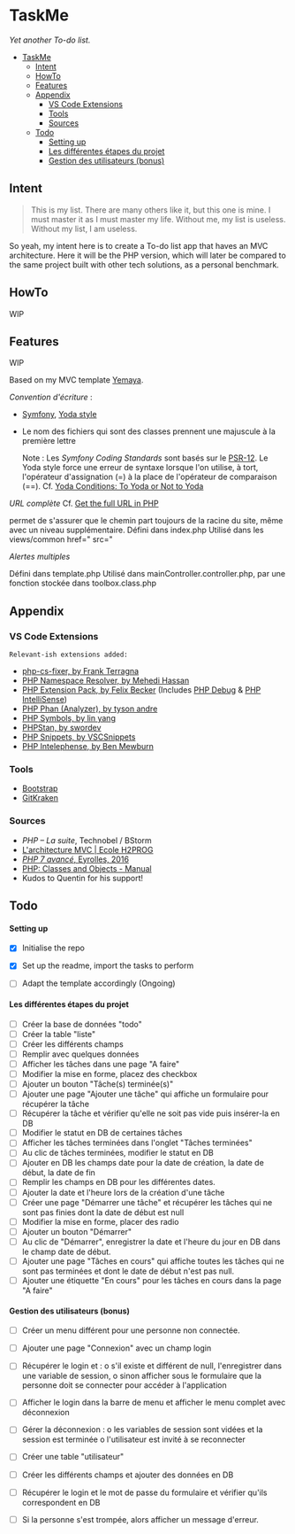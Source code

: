 # TaskMe
*Yet another To-do list.*


- [TaskMe](#taskme)
  - [Intent](#intent)
  - [HowTo](#howto)
  - [Features](#features)
  - [Appendix](#appendix)
    - [VS Code Extensions](#vs-code-extensions)
    - [Tools](#tools)
    - [Sources](#sources)
  - [Todo](#todo)
      - [Setting up](#setting-up)
      - [Les différentes étapes du projet](#les-différentes-étapes-du-projet)
      - [Gestion des utilisateurs (bonus)](#gestion-des-utilisateurs-bonus)
## Intent

> This is my list. There are many others like it, but this one is mine. I must master it as I must master my life. Without me, my list is useless. Without my list, I am useless.

So yeah, my intent here is to create a To-do list app that haves an MVC architecture. Here it will be the PHP version, which will later be compared to the same project built with other tech solutions, as a personal benchmark.

## HowTo
 WIP
## Features
 WIP

Based on my MVC template [Yemaya](https://github.com/claudejdev/yemaya).

*<Frenglish>*

_Convention d'écriture_ :
- [Symfony](https://symfony.com/doc/current/contributing/code/standards.html), [Yoda style](https://cs.symfony.com/doc/rules/control_structure/yoda_style.html)
- Le nom des fichiers qui sont des classes prennent une majuscule à la première lettre


    Note : Les *Symfony Coding Standards* sont basés sur le [PSR-12](https://www.php-fig.org/psr/psr-12/). Le Yoda style force une erreur de syntaxe lorsque l'on utilise, à tort, l'opérateur d'assignation (=) à la place de l'opérateur de comparaison (==).
    Cf. [Yoda Conditions: To Yoda or Not to Yoda](https://knowthecode.io/yoda-conditions-yoda-not-yoda "Yoda Conditions: To Yoda or Not to Yoda by Tonya Mork")


_URL complète_
Cf. [Get the full URL in PHP](https://www.geeksforgeeks.org/get-the-full-url-in-php/ "Get the full URL in PHP - GeeksforGeeks")

permet de s'assurer que le chemin part toujours de la racine du site, même avec un niveau supplémentaire.
Défini dans index.php
Utilisé dans les views/common
    href="<?php echo URL; ?>
    src="<?php echo URL; ?>


_Alertes multiples_

<!-- l'alerte est affichée si elle n'est pas vide dans la variable de session -->

Défini dans template.php
Utilisé dans mainController.controller.php, par une fonction stockée dans toolbox.class.php

## Appendix
### VS Code Extensions
    Relevant-ish extensions added:
  - [php-cs-fixer, by Frank Terragna](https://marketplace.visualstudio.com/items?itemName=fterrag.vscode-php-cs-fixer)
  - [PHP Namespace Resolver, by Mehedi Hassan](https://marketplace.visualstudio.com/items?itemName=MehediDracula.php-namespace-resolver)
  - [PHP Extension Pack, by Felix Becker](https://marketplace.visualstudio.com/items?itemName=felixfbecker.php-pack) (Includes [PHP Debug](https://marketplace.visualstudio.com/items?itemName=felixfbecker.php-debug) & [PHP IntelliSense](https://marketplace.visualstudio.com/items?itemName=felixfbecker.php-intellisense))
  - [PHP Phan (Analyzer), by tyson andre](https://marketplace.visualstudio.com/items?itemName=TysonAndre.php-phan)
  - [PHP Symbols, by lin yang](https://marketplace.visualstudio.com/items?itemName=linyang95.php-symbols)
  - [PHPStan, by swordev](https://marketplace.visualstudio.com/items?itemName=swordev.phpstan)
  - [PHP Snippets, by VSCSnippets](https://marketplace.visualstudio.com/items?itemName=vsc-snippets.vsc-php-snippets)
  - [PHP Intelephense, by Ben Mewburn](https://marketplace.visualstudio.com/items?itemName=bmewburn.vscode-intelephense-client)

### Tools
- [Bootstrap](https://getbootstrap.com/)
- [GitKraken](https://www.gitkraken.com/)

### Sources
- *PHP – La suite*, Technobel / BStorm
- [L'architecture MVC | Ecole H2PROG](https://ecole.h2prog.com/courses/846335/lectures/15448687)
- [*PHP 7 avancé*, Eyrolles, 2016](https://www.eyrolles.com/Informatique/Livre/php-7-avance-9782212677201/)
- [PHP: Classes and Objects - Manual](https://www.php.net/manual/en/language.oop5.php/)
- Kudos to Quentin for his support!

## Todo

#### Setting up
- [x] Initialise the repo

- [x] Set up the readme, import the tasks to perform

- [ ] Adapt the template accordingly (Ongoing)

#### Les différentes étapes du projet
- [ ] Créer la base de données "todo"
- [ ] Créer la table "liste"
- [ ] Créer les différents champs
- [ ] Remplir avec quelques données
- [ ] Afficher les tâches dans une page "A faire"
- [ ] Modifier la mise en forme, placez des checkbox
- [ ] Ajouter un bouton "Tâche(s) terminée(s)"
- [ ] Ajouter une page "Ajouter une tâche" qui affiche un formulaire pour récupérer la tâche
- [ ] Récupérer la tâche et vérifier qu'elle ne soit pas vide puis insérer-la en DB
- [ ] Modifier le statut en DB de certaines tâches
- [ ] Afficher les tâches terminées dans l'onglet "Tâches terminées"
- [ ] Au clic de tâches terminées, modifier le statut en DB
- [ ] Ajouter en DB les champs date pour la date de création, la date de début, la date de fin
- [ ] Remplir les champs en DB pour les différentes dates.
- [ ] Ajouter la date et l'heure lors de la création d'une tâche
- [ ] Créer une page "Démarrer une tâche" et récupérer les tâches qui ne sont pas finies dont la
date de début est null
- [ ] Modifier la mise en forme, placer des radio
- [ ] Ajouter un bouton "Démarrer"
- [ ] Au clic de "Démarrer", enregistrer la date et l'heure du jour en DB dans le champ date de
début.
- [ ] Ajouter une page "Tâches en cours" qui affiche toutes les tâches qui ne sont pas terminées et
dont le date de début n'est pas null.
- [ ] Ajouter une étiquette "En cours" pour les tâches en cours dans la page "A faire"
#### Gestion des utilisateurs (bonus)
- [ ] Créer un menu différent pour une personne non connectée.
- [ ] Ajouter une page "Connexion" avec un champ login
- [ ] Récupérer le login et :
o s'il existe et différent de null, l'enregistrer dans une variable de session,
o sinon afficher sous le formulaire que la personne doit se connecter pour accéder à
l'application
- [ ] Afficher le login dans la barre de menu et afficher le menu complet avec déconnexion
- [ ] Gérer la déconnexion :
o les variables de session sont vidées et la session est terminée
o l'utilisateur est invité à se reconnecter
- [ ] Créer une table "utilisateur"
- [ ] Créer les différents champs et ajouter des données en DB
- [ ] Récupérer le login et le mot de passe du formulaire et vérifier qu'ils correspondent en DB
- [ ] Si la personne s'est trompée, alors afficher un message d'erreur.
  